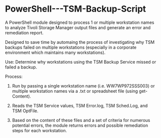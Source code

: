 # PowerShell---TSM-Backup-Script

A PowerShell module designed to process 1 or multiple workstation names to analyze Tivoli Storage Manager output files and generate  an error and remediation report.

Designed to save time by automaing the process of investigating why TSM backups failed on multiple workstations (especially in a corporate environment which maintains many workstations).

Use: Determine why workstations using the TSM Backup Service missed or failed a backup.

Process:
1. Run by passing a single workstation name (i.e. WW7WP972SSS003) or multiple workstation names via a .txt or spreadsheet file (using get-Content).

2. Reads the TSM Service values, TSM Error.log, TSM Sched.Log, and TSM OptFile.

3. Based on the content of these files and a set of criteria for numerous potential errors, the module returns errors and possible remediation steps for each workstation.
